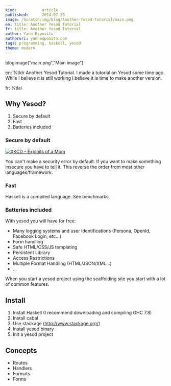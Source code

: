 ```yaml
---
kind:           article
published:      2014-07-26
image: /Scratch/img/blog/Another-Yesod-Tutorial/main.png
en: title: Another Yesod Tutorial
fr: title: Another Yesod Tutorial
author: Yann Esposito
authoruri: yannesposito.com
tags: programming, haskell, yesod
theme: modern
---
```

blogimage("main.png","Main image")

<div class="intro">

en: %tldr Another Yesod Tutorial. I made a tutorial on Yesod some time ago.
While I believe it is still working I believe it is time to make another version.

fr: %tlal

</div>

## Why Yesod?

1. Secure by default
2. Fast
3. Batteries included

### Secure by default

<a href="http://xkcd.com/327/"><img src="http://imgs.xkcd.com/comics/exploits_of_a_mom.png" alt="XKCD - Exploits of a Mom"></img></a>

You can't make a security error by default.
If you want to make something insecure you have to tell it.
This reverse the order from most other languages/framework.

### Fast

Haskell is a compiled language.
See benchmarks.

### Batteries included

With yesod you will have for free:

- Many logging systems and user identifications (Persona, OpenId, Facebook Login, etc...)
- Form handling
- Safe HTML/CSS/JS templating
- Persistent Library
- Access Restrictions
- Multiple Format Handling (HTML/JSON/XML...)
- ...

When you start a yesod project using the scaffolding site you start with
a lot of common features.

## Install

1. Install Haskell (I recommend downloading and compiling GHC 7.8)
2. Install cabal
3. Use stackage (http://www.stackage.org/)
4. Install yesod binary
5. Init a yesod project

## Concepts

- Routes
- Handlers
- Formats
- Forms

